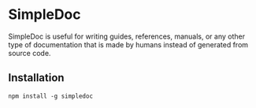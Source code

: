 # SimpleDoc

SimpleDoc is useful for writing guides, references, manuals, or any other type of documentation that is made by humans instead of generated from source code.

## Installation

    npm install -g simpledoc
